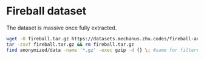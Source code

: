 # Fireball dataset

The dataset is massive once fully extracted.

```bash
wget -O fireball.tar.gz https://datasets.mechanus.zhu.codes/fireball-anonymized-nov-28-2022-kfdjl.tar.gz
tar -zxvf fireball.tar.gz && rm fireball.tar.gz
find anonymized/data -name '*.gz' -exec gzip -d {} \; #same for filtered
```